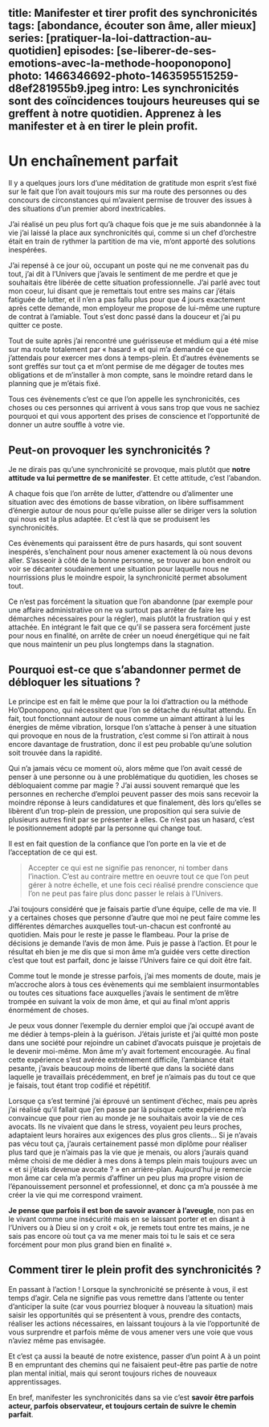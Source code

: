 title: Manifester et tirer profit des synchronicités
tags: [abondance, écouter son âme, aller mieux]
series: [pratiquer-la-loi-dattraction-au-quotidien]
episodes: [se-liberer-de-ses-emotions-avec-la-methode-hooponopono]
photo: 1466346692-photo-1463595515259-d8ef281955b9.jpeg
intro: Les synchronicités sont des coïncidences toujours heureuses qui se greffent à notre quotidien. Apprenez à les manifester et à en tirer le plein profit.
---
# Un enchaînement parfait

Il y a quelques jours lors d’une méditation de gratitude mon esprit s’est fixé sur le fait que l’on avait toujours mis sur ma route des personnes ou des concours de circonstances qui m’avaient permise de trouver des issues à des situations d’un premier abord inextricables.

J’ai réalisé un peu plus fort qu’à chaque fois que je me suis abandonnée à la vie j’ai laissé la place aux synchronicités qui, comme si un chef d’orchestre était en train de rythmer la partition de ma vie, m’ont apporté des solutions inespérées.

J’ai repensé à ce jour où, occupant un poste qui ne me convenait pas du tout, j’ai dit à l’Univers que j’avais le sentiment de me perdre et que je souhaitais être libérée de cette situation professionnelle. J’ai parlé avec tout mon coeur, lui disant que je remettais tout entre ses mains car j’étais fatiguée de lutter, et il n’en a pas fallu plus pour que 4 jours exactement après cette demande, mon employeur me propose de lui-même une rupture de contrat à l’amiable. Tout s’est donc passé dans la douceur et j’ai pu quitter ce poste.

Tout de suite après j’ai rencontré une guérisseuse et médium qui a été mise sur ma route totalement par « hasard » et qui m’a demandé ce que j’attendais pour exercer mes dons à temps-plein. Et d’autres évènements se sont greffés sur tout ça et m’ont permise de me dégager de toutes mes obligations et de m’installer à mon compte, sans le moindre retard dans le planning que je m’étais fixé.

Tous ces évènements c’est ce que l’on appelle les synchronicités, ces choses ou ces personnes qui arrivent à vous sans trop que vous ne sachiez pourquoi et qui vous apportent des prises de conscience et l’opportunité de donner un autre souffle à votre vie.

## Peut-on provoquer les synchronicités ?

Je ne dirais pas qu’une synchronicité se provoque, mais plutôt que **notre attitude va lui permettre de se manifester**. Et cette attitude, c’est l’abandon.

A chaque fois que l’on arrête de lutter, d’attendre ou d’alimenter une situation avec des émotions de basse vibration, on libère suffisamment d’énergie autour de nous pour qu’elle puisse aller se diriger vers la solution qui nous est la plus adaptée. Et c’est là que se produisent les synchronicités.

Ces évènements qui paraissent être de purs hasards, qui sont souvent inespérés, s’enchaînent pour nous amener exactement là où nous devons aller. S’asseoir à côté de la bonne personne, se trouver au bon endroit ou voir se décanter soudainement une situation pour laquelle nous ne nourrissions plus le moindre espoir, la synchronicité permet absolument tout.

Ce n’est pas forcément la situation que l’on abandonne (par exemple pour une affaire administrative on ne va surtout pas arrêter de faire les démarches nécessaires pour la régler), mais plutôt la frustration qui y est attachée. En intégrant le fait que ce qu’il se passera sera forcément juste pour nous en finalité, on arrête de créer un noeud énergétique qui ne fait que nous maintenir un peu plus longtemps dans la stagnation.

## Pourquoi est-ce que s’abandonner permet de débloquer les situations ?

Le principe est en fait le même que pour la loi d’attraction ou la méthode Ho’Oponopono, qui nécessitent que l’on se détache du résultat attendu.  En fait, tout fonctionnant autour de nous comme un aimant attirant à lui les énergies de même vibration, lorsque l’on s’attache à penser à une situation qui provoque en nous de la frustration, c’est comme si l’on attirait à nous encore davantage de frustration, donc il est peu probable qu’une solution soit trouvée dans la rapidité.

Qui n’a jamais vécu ce moment où, alors même que l’on avait cessé de penser à une personne ou à une problématique du quotidien, les choses se débloquaient comme par magie ? J’ai aussi souvent remarqué que les personnes en recherche d’emploi peuvent passer des mois sans recevoir la moindre réponse à leurs candidatures et que finalement, dès lors qu’elles se libèrent d’un trop-plein de pression, une proposition qui sera suivie de plusieurs autres finit par se présenter à elles. Ce n’est pas un hasard, c’est le positionnement adopté par la personne qui change tout.

Il est en fait question de la confiance que l’on porte en la vie et de l’acceptation de ce qui est.

>Accepter ce qui est ne signifie pas renoncer, ni tomber dans l’inaction. C’est au contraire mettre en oeuvre tout ce que l’on peut gérer à notre échelle, et une fois ceci réalisé prendre conscience que l’on ne peut pas faire plus donc passer le relais à l’Univers.

J’ai toujours considéré que je faisais partie d’une équipe, celle de ma vie. Il y a certaines choses que personne d’autre que moi ne peut faire comme les différentes démarches auxquelles tout-un-chacun est confronté au quotidien. Mais pour le reste je passe le flambeau. Pour la prise de décisions je demande l’avis de mon âme. Puis je passe à l’action. Et pour le résultat eh bien je me dis que si mon âme m’a guidée vers cette direction c’est que tout est parfait, donc je laisse l’Univers faire ce qui doit être fait.

Comme tout le monde je stresse parfois, j’ai mes moments de doute, mais je m’accroche alors à tous ces évènements qui me semblaient insurmontables ou toutes ces situations face auxquelles j’avais le sentiment de m’être trompée en suivant la voix de mon âme, et qui au final m’ont appris énormément de choses.

Je peux vous donner l’exemple du dernier emploi que j’ai occupé avant de me dédier à temps-plein à la guérison. J’étais juriste et j’ai quitté mon poste dans une société pour rejoindre un cabinet d’avocats puisque je projetais de le devenir moi-même. Mon âme m’y avait fortement encouragée. Au final cette expérience s’est avérée extrêmement difficile, l’ambiance était pesante, j’avais beaucoup moins de liberté que dans la société dans laquelle je travaillais précédemment, en bref je n’aimais pas du tout ce que je faisais, tout étant trop codifié et répétitif. 

Lorsque ça s’est terminé j’ai éprouvé un sentiment d’échec, mais peu après j’ai réalisé qu’il fallait que j’en passe par là puisque cette expérience m’a convaincue que pour rien au monde je ne souhaitais avoir la vie de ces avocats. Ils ne vivaient que dans le stress, voyaient peu leurs proches, adaptaient leurs horaires aux exigences des plus gros clients… Si je n’avais pas vécu tout ça, j’aurais certainement passé mon diplôme pour réaliser plus tard que je n’aimais pas la vie que je menais, ou alors j’aurais quand même choisi de me dédier à mes dons à temps plein mais toujours avec un « et si j’étais devenue avocate ? » en arrière-plan. Aujourd’hui je remercie mon âme car cela m’a permis d’affiner un peu plus ma propre vision de l’épanouissement personnel et professionnel, et donc ça m’a poussée à me créer la vie qui me correspond vraiment.

**Je pense que parfois il est bon de savoir avancer à l’aveugle**, non pas en le vivant comme une insécurité mais en se laissant porter et en disant à l’Univers ou à Dieu si on y croit « ok, je remets tout entre tes mains, je ne sais pas encore où tout ça va me mener mais toi tu le sais et ce sera forcément pour mon plus grand bien en finalité ».

## Comment tirer le plein profit des synchronicités ?

En passant à l’action ! Lorsque la synchronicité se présente à vous, il est temps d’agir. Cela ne signifie pas vous remettre dans l’attente ou tenter d’anticiper la suite (car vous pourriez bloquer à nouveau la situation) mais saisir les opportunités qui se présentent à vous, prendre des contacts, réaliser les actions nécessaires, en laissant toujours à la vie l’opportunité de vous surprendre et parfois même de vous amener vers une voie que vous n’aviez même pas envisagée.

Et c’est ça aussi la beauté de notre existence, passer d’un point A à un point B en empruntant des chemins qui ne faisaient peut-être pas partie de notre plan mental initial, mais qui seront toujours riches de nouveaux apprentissages.

En bref, manifester les synchronicités dans sa vie c’est **savoir être parfois acteur, parfois observateur, et toujours certain de suivre le chemin parfait**.
